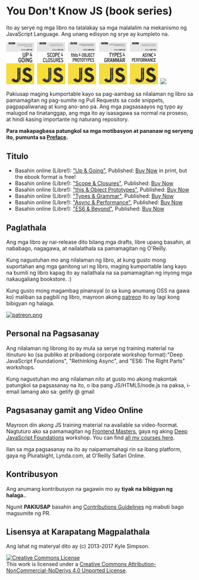 # You Don't Know JS (book series)

Ito ay serye ng mga libro na tatalakay sa mga malalalim na mekanismo ng JavaScript Language. Ang unang edisyon ng srye ay kumpleto na.

<a href="http://www.ebooks.com/1993212/you-don-t-know-js-up-going/simpson-kyle/"><img src="up %26 going/cover.jpg" width="75"></a>&nbsp;
<a href="http://www.ebooks.com/1647631/you-don-t-know-js-scope-closures/simpson-kyle/"><img src="scope %26 closures/cover.jpg" width="75"></a>&nbsp;
<a href="http://www.ebooks.com/1734321/you-don-t-know-js-this-object-prototypes/simpson-kyle/"><img src="this %26 object prototypes/cover.jpg" width="75"></a>&nbsp;
<a href="http://www.ebooks.com/1935541/you-don-t-know-js-types-grammar/simpson-kyle/"><img src="types %26 grammar/cover.jpg" width="75"></a>&nbsp;
<a href="http://www.ebooks.com/1977375/you-don-t-know-js-async-performance/simpson-kyle/"><img src="async %26 performance/cover.jpg" width="75"></a>&nbsp;
<a href="http://www.ebooks.com/2481820/you-don-t-know-js-es6-beyond/simpson-kyle/"><img src="es6 %26 beyond/cover.jpg" width="75"></a>

Pakiusap maging kumportable kayo sa pag-aambag sa nilalaman ng libro sa pamamagitan ng pag-sumite ng Pull Requests sa code snippets, pagpapaliwanag at kung ano-ano pa. Ang mga pagsasaayos ng typo ay malugod na tinatanggap, ang mga ito ay isasagawa sa normal na proseso, at hindi kasing importante ng naturang repository.

**Para makapagbasa patungkol sa mga motibasyon at pananaw ng seryeng ito, pumunta sa [Preface](preface.md).**

## Titulo

* Basahin online (Libre!): ["Up & Going"](up\%20&\%20going/README.md#you-dont-know-js-up--going), Published: [Buy Now](http://www.ebooks.com/1993212/you-don-t-know-js-up-going/simpson-kyle/) in print, but the ebook format is free!
* Basahin online (Libre!): ["Scope & Closures"](scope\%20&\%20closures/README.md#you-dont-know-js-scope--closures), Published: [Buy Now](http://www.ebooks.com/1647631/you-don-t-know-js-scope-closures/simpson-kyle/)
* Basahin online (Libre!): ["this & Object Prototypes"](this\%20&\%20object\%20prototypes/README.md#you-dont-know-js-this--object-prototypes), Published: [Buy Now](http://www.ebooks.com/1734321/you-don-t-know-js-this-object-prototypes/simpson-kyle/)
* Basahin online (Libre!): ["Types & Grammar"](types\%20&\%20grammar/README.md#you-dont-know-js-types--grammar), Published: [Buy Now](http://www.ebooks.com/1935541/you-don-t-know-js-types-grammar/simpson-kyle/)
* Basahin online (Libre!): ["Async & Performance"](async\%20&\%20performance/README.md#you-dont-know-js-async--performance), Published: [Buy Now](http://www.ebooks.com/1977375/you-don-t-know-js-async-performance/simpson-kyle/)
* Basahin online (Libre!): ["ES6 & Beyond"](es6\%20&\%20beyond/README.md#you-dont-know-js-es6--beyond), Published: [Buy Now](http://www.ebooks.com/2481820/you-don-t-know-js-es6-beyond/simpson-kyle/)

## Paglathala

Ang mga libro ay nai-release dito bilang mga drafts, libre upang basahin, at nababago, nagagawa, at nailalathala sa pamamagitan ng O'Reilly.

Kung nagustuhan mo ang nilalaman ng libro, at kung gusto mong suportahan ang mga ganitong uri ng libro, maging kumportable lang kayo na bumili ng libro kapag ito ay nailathala na sa pamamagitan ng inyong mga nakaugaliang bookstore. :)

Kung gusto mong magambag pinansyal (o sa kung anumang OSS na gawa ko) maliban sa pagbili ng libro, mayroon akong [patreon](https://www.patreon.com/getify) ito ay lagi kong bibigyan ng halaga.

<a href="https://www.patreon.com/getify">[![patreon.png](https://s13.postimg.org/k9nkc5thz/become_a_patron_button.png)](https://www.patreon.com/getify)</a>

## Personal na Pagsasanay

Ang nilalaman ng librong ito ay mula sa serye ng training material na itinuturo ko (sa publiko at pribadong corporate workshop format):"Deep JavaScript Foundations", "Rethinking Async", and "ES6: The Right Parts" workshops. 

Kung nagustuhan mo ang nilalaman nito at gusto mo akong makontak patungkol sa pagsasanay na ito, o iba pang JS/HTML5/node.js na paksa, i-email lamang ako sa: getify @ gmail

## Pagsasanay gamit ang Video Online

Mayroon din akong JS training material na available sa video-foormat. Nagtuturo ako sa pamamagitan ng [Frontend Masters](https://FrontendMasters.com), gaya ng aking [Deep JavaScript Foundations](https://frontendmasters.com/courses/javascript-foundations/) workshop. You can find [all my courses here](https://frontendmasters.com/kyle-simpson/).

Ilan sa mga pagsasanay na ito ay naipamamahagi rin sa ibang platform, gaya ng Pluralsight, Lynda.com, at O'Reilly Safari Online.

## Kontribusyon

Ang anumang kontribusyon na gagawin mo ay **tiyak na bibigyan ng halaga.**.

Ngunit **PAKIUSAP** basahin ang [Contributions Guidelines](CONTRIBUTING.md) ng mabuti bago magsumite ng PR.

## Lisensya at Karapatang Magpalathala

Ang lahat ng materyal dito ay (c) 2013-2017 Kyle Simpson.

<a rel="license" href="http://creativecommons.org/licenses/by-nc-nd/4.0/"><img alt="Creative Commons License" style="border-width:0" src="https://i.creativecommons.org/l/by-nc-nd/4.0/88x31.png" /></a><br />This work is licensed under a <a rel="license" href="http://creativecommons.org/licenses/by-nc-nd/4.0/">Creative Commons Attribution-NonCommercial-NoDerivs 4.0 Unported License</a>.
